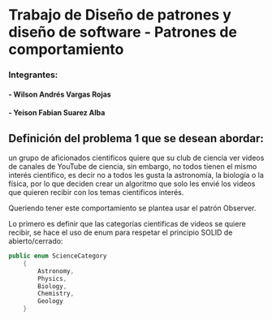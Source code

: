 # Trabajo de Diseño de patrones y diseño de software - Patrones de comportamiento

### Integrantes: 
 #### - Wilson Andrés Vargas Rojas
 #### - Yeison Fabian Suarez Alba 

## Definición del problema 1 que se desean abordar:

un grupo de aficionados cientificos quiere que su club de ciencia ver videos de canales de YouTube de ciencia, sin embargo, no todos tienen el mismo interés cientifico, es decir no a todos les gusta la astronomía, la biología o la física, por lo que deciden crear un algoritmo que solo les envié los videos que quieren recibir con los temas cientificos interés.

Queriendo tener este comportamiento se plantea usar el patrón Observer.

Lo primero es definir que las categorías cientificas de videos se quiere recibir, se hace el uso de enum para respetar el principio SOLID de abierto/cerrado:


```C#
public enum ScienceCategory
    {
        Astronomy,
        Physics,
        Biology,
        Chemistry,
        Geology
    }

```



<div>
    <div id='dotnet-interactive-this-cell-209.Microsoft.DotNet.Interactive.Http.HttpPort' style='display: none'>
        The below script needs to be able to find the current output cell; this is an easy method to get it.
    </div>
    <script type='text/javascript'>
async function probeAddresses(probingAddresses) {
    function timeout(ms, promise) {
        return new Promise(function (resolve, reject) {
            setTimeout(function () {
                reject(new Error('timeout'))
            }, ms)
            promise.then(resolve, reject)
        })
    }

    if (Array.isArray(probingAddresses)) {
        for (let i = 0; i < probingAddresses.length; i++) {

            let rootUrl = probingAddresses[i];

            if (!rootUrl.endsWith('/')) {
                rootUrl = `${rootUrl}/`;
            }

            try {
                let response = await timeout(1000, fetch(`${rootUrl}discovery`, {
                    method: 'POST',
                    cache: 'no-cache',
                    mode: 'cors',
                    timeout: 1000,
                    headers: {
                        'Content-Type': 'text/plain'
                    },
                    body: probingAddresses[i]
                }));

                if (response.status == 200) {
                    return rootUrl;
                }
            }
            catch (e) { }
        }
    }
}

function loadDotnetInteractiveApi() {
    probeAddresses(["http://192.168.1.1:2048/", "http://127.0.0.1:2048/"])
        .then((root) => {
        // use probing to find host url and api resources
        // load interactive helpers and language services
        let dotnetInteractiveRequire = require.config({
        context: '209.Microsoft.DotNet.Interactive.Http.HttpPort',
                paths:
            {
                'dotnet-interactive': `${root}resources`
                }
        }) || require;

            window.dotnetInteractiveRequire = dotnetInteractiveRequire;

            window.configureRequireFromExtension = function(extensionName, extensionCacheBuster) {
                let paths = {};
                paths[extensionName] = `${root}extensions/${extensionName}/resources/`;
                
                let internalRequire = require.config({
                    context: extensionCacheBuster,
                    paths: paths,
                    urlArgs: `cacheBuster=${extensionCacheBuster}`
                    }) || require;

                return internalRequire
            };
        
            dotnetInteractiveRequire([
                    'dotnet-interactive/dotnet-interactive'
                ],
                function (dotnet) {
                    dotnet.init(window);
                },
                function (error) {
                    console.log(error);
                }
            );
        })
        .catch(error => {console.log(error);});
    }

// ensure `require` is available globally
if ((typeof(require) !==  typeof(Function)) || (typeof(require.config) !== typeof(Function))) {
    let require_script = document.createElement('script');
    require_script.setAttribute('src', 'https://cdnjs.cloudflare.com/ajax/libs/require.js/2.3.6/require.min.js');
    require_script.setAttribute('type', 'text/javascript');
    
    
    require_script.onload = function() {
        loadDotnetInteractiveApi();
    };

    document.getElementsByTagName('head')[0].appendChild(require_script);
}
else {
    loadDotnetInteractiveApi();
}

    </script>
</div>


Después de esto se define el video obtenido:


```C#
public class Video
    {
        public string ChannelName { get; }
        public string Title { get; }
        public ScienceCategory Category { get; }

        public Video(string channelName, string title, ScienceCategory category)
        {
            ChannelName = channelName;
            Title = title;
            Category = category;
        }
    }
```

### La interfaz subscriptora
Con el fin de que se puedan crear diferentes maneras de subcripción, no solamente de videos, si no de revistas, congresos y demás, se crea la interfaz subcriptora, aunque unicamente lo estemos usando para los videos, entendemos las necesidades de expanción del club. En la mayoría de casos solo se usa el método actualizar y este caso no es la excepción.


```C#
    public interface IObserver
    {
        void Update(Video video);
    }
```

Sin embargo como queremos agrupar es por afición cientifica de interés, se crean los grupos cientificos con aquellos videos según su contenido, mediante una interfaz y así cumpliendo con el principio SOLID de Segregación de interfaces.


```C#
public interface ISubject
    {
        void Register(IObserver observer);
        void Unregister(IObserver observer);
        void Notify(Video video);
    }

```

### El notificador o publisher
Ahora bien el notificador usará la interfaz para gestionar las subscripciones de los integrantes a los grupos cientificos de interés:


```C#
public class ScienceGroup : ISubject
    {
        private readonly List<IObserver> _members = new List<IObserver>();
        public ScienceCategory Category { get; }

        public ScienceGroup(ScienceCategory category)
        {
            Category = category;
            Console.WriteLine($"[Sistema] Grupo de interés creado para: {Category}");
        }

        public void Register(IObserver observer)
        {
            _members.Add(observer);
            Console.WriteLine($"[Acción] Miembro suscrito al grupo {Category}");
        }

        public void Unregister(IObserver observer)
        {
            _members.Remove(observer);
            Console.WriteLine($"[Acción] Miembro dado de baja del grupo {Category}");
        }

        public void Notify(Video video)
        {
            Console.WriteLine($"[Grupo {Category}] Notificando miembros sobre: '{video.Title}' de {video.ChannelName}");
            foreach (var member in _members)
            {
                member.Update(video);
            }
        }
    }
```

### Los subscriptores concretos
Para el patrón Observer los suscriptores Concretos realizan algunas acciones en respuesta a las notificaciones emitidas por el notificador. Todas estas clases deben implementar la misma interfaz de forma que el notificador no esté acoplado a clases concretas, en este caso los miembros del grupo de ciencia.


```C#
public class ScienceFan : IObserver
{
    public string Name { get; }
    public List<ScienceCategory> Interests { get; }

    public ScienceFan(string name, IEnumerable<ScienceCategory> interests)
    {
        Name = name;
        Interests = new List<ScienceCategory>(interests);
        Console.WriteLine($"[Usuario] {Name} creado con intereses: {string.Join(", ", Interests)}");
    }

    // Método para agregar un nuevo interés y suscribirse al grupo correspondiente
    public void AddInterest(ScienceCategory newInterest, IEnumerable<ScienceGroup> availableGroups)
    {
        if (!Interests.Contains(newInterest))
        {
            Interests.Add(newInterest);
            Console.WriteLine($"[Usuario] {Name} ha añadido un nuevo interés: {newInterest}");

            // Registrar al miembro en el grupo correspondiente
            var group = availableGroups.FirstOrDefault(g => g.Category == newInterest);
            group?.Register(this); // Suscribir al grupo
        }
    }

    // Método para eliminar un interés y desuscribirse del grupo correspondiente
    public void RemoveInterest(ScienceCategory category, IEnumerable<ScienceGroup> availableGroups)
    {
        if (Interests.Remove(category))
        {
            var group = availableGroups.FirstOrDefault(g => g.Category == category);
            group?.Unregister(this); // Desuscribir del grupo
            Console.WriteLine($"[Usuario] {Name} ha eliminado el interés: {category}");
        }
    }

    // Método para recibir notificaciones de los videos
    public void Update(Video video)
    {
        Console.WriteLine($"  -> [Notificación] {Name} recibe: '{video.Title}' de {video.ChannelName} [{video.Category}]");
    }

    // Método que devuelve los intereses del usuario (los grupos a los que está suscrito)
    public void PrintInterests()
    {
        Console.WriteLine($"Miembro: {Name}");
        Console.WriteLine("  Grupos de interés:");
        foreach (var interest in Interests)
        {
            Console.WriteLine($"    - {interest}");
        }
    }
}

```

Ahora definamos un objeto que se encargue de hacer la administración de que videos pertenecen a que grupo, que va a actuar como clasificador de los videos.


```C#
public class VideoPublisher
    {
        private readonly Dictionary<ScienceCategory, ScienceGroup> _groups;

        public VideoPublisher(IEnumerable<ScienceGroup> groups)
        {
            _groups = new Dictionary<ScienceCategory, ScienceGroup>();
            foreach (var group in groups)
            {
                _groups[group.Category] = group;
            }
        }

        public ScienceGroup GetGroupFor(Video video)
        {
            if (_groups.TryGetValue(video.Category, out var group))
            {
                return group;
            }
            return null;
        }
    }
```

Finalmente probemos como funciona el clasificador de videos:


```C#
// Inicializar grupos de interés
var groups = new List<ScienceGroup>
{
    new ScienceGroup(ScienceCategory.Astronomy),
    new ScienceGroup(ScienceCategory.Physics),
    new ScienceGroup(ScienceCategory.Biology)
};

// Inicializar miembros del club con intereses (cada uno se suscribe automáticamente al agregar intereses)
var members = new List<ScienceFan>
{
    new ScienceFan("Wilson Vargas", new List<ScienceCategory>()),
    new ScienceFan("María López", new List<ScienceCategory>())
};

// Asignar intereses usando el método que también suscribe
members[0].AddInterest(ScienceCategory.Astronomy, groups);
members[0].AddInterest(ScienceCategory.Physics, groups);

members[1].AddInterest(ScienceCategory.Biology, groups);

// Clasificador de videos para el grupo
var publisher = new VideoPublisher(groups);

// Videos obtenidos
var videos = new List<Video>
{
    new Video("Cosmos Científico", "Explosiones de supernovas", ScienceCategory.Astronomy),
    new Video("Física para Todos", "La paradoja de los gemelos", ScienceCategory.Physics),
    new Video("BioCurioso", "Mutaciones genéticas raras", ScienceCategory.Biology)
};

// Notificar a los grupos los videos
foreach (var video in videos)
{
    Console.WriteLine($"[Programa] Procesando video: '{video.Title}' (Categoría: {video.Category})");

    // Determinar el grupo al que pertenece el video
    var group = publisher.GetGroupFor(video);
    if (group != null)
    {
        Console.WriteLine($"[Programa] Notificando al grupo {group.Category}");
        group.Notify(video);
    }
    else
    {
        Console.WriteLine($"[Programa] No hay grupo para la categoría {video.Category}. Video ignorado.");
    }
}

```

    [Sistema] Grupo de interés creado para: Astronomy
    [Sistema] Grupo de interés creado para: Physics
    [Sistema] Grupo de interés creado para: Biology
    [Usuario] Wilson Vargas creado con intereses: 
    [Usuario] María López creado con intereses: 
    [Usuario] Wilson Vargas ha añadido un nuevo interés: Astronomy
    [Acción] Miembro suscrito al grupo Astronomy
    [Usuario] Wilson Vargas ha añadido un nuevo interés: Physics
    [Acción] Miembro suscrito al grupo Physics
    [Usuario] María López ha añadido un nuevo interés: Biology
    [Acción] Miembro suscrito al grupo Biology
    [Programa] Procesando video: 'Explosiones de supernovas' (Categoría: Astronomy)
    [Programa] Notificando al grupo Astronomy
    [Grupo Astronomy] Notificando miembros sobre: 'Explosiones de supernovas' de Cosmos Científico
      -> [Notificación] Wilson Vargas recibe: 'Explosiones de supernovas' de Cosmos Científico [Astronomy]
    [Programa] Procesando video: 'La paradoja de los gemelos' (Categoría: Physics)
    [Programa] Notificando al grupo Physics
    [Grupo Physics] Notificando miembros sobre: 'La paradoja de los gemelos' de Física para Todos
      -> [Notificación] Wilson Vargas recibe: 'La paradoja de los gemelos' de Física para Todos [Physics]
    [Programa] Procesando video: 'Mutaciones genéticas raras' (Categoría: Biology)
    [Programa] Notificando al grupo Biology
    [Grupo Biology] Notificando miembros sobre: 'Mutaciones genéticas raras' de BioCurioso
      -> [Notificación] María López recibe: 'Mutaciones genéticas raras' de BioCurioso [Biology]


Ahora supongamos que uno de los miebros ha encontrado un nuevo interés cientifico y a su vez ha ingresado un nuevo miembro al club, entonces para esto se tendría que atualizar las subscripciones, para la proxima entrega se tendría.

Actualmente se tiene que para los miembros son y se interesan por:


```C#
foreach (var member in members)
{
    Console.WriteLine($"Miembro: {member.Name}");
    Console.WriteLine("  Grupos de interés:");
    foreach (var interest in member.Interests)
    {
        Console.WriteLine($"    - {interest}");
    }
}
```

    Miembro: Wilson Vargas
      Grupos de interés:
        - Astronomy
        - Physics
    Miembro: María López
      Grupos de interés:
        - Biology


Además de que tenemos los siguientes grupos:

ahora se añade una nueva preferencia para María y un nuevo miembro al grupo que se va a subscribir a todo, a demás Wilson se va desuscribir de física ya que no le da tiempo de ver este tema:


```C#
// Añadiendo un nuevo interés a María
var maria = members.First(m => m.Name == "María López");
maria.AddInterest(ScienceCategory.Physics, groups);  // Se suscribe automáticamente al grupo de Física

// Creando un nuevo integrante (José Ramírez) y suscribiéndolo a todos los grupos
var jose = new ScienceFan("José Ramírez", Enum.GetValues(typeof(ScienceCategory)).Cast<ScienceCategory>());
members.Add(jose);

// Suscribir a José automáticamente a todos los grupos según sus intereses
foreach (var group in groups)
{
    if (jose.Interests.Contains(group.Category))  // Sólo se suscribe a los grupos de los intereses que tiene
    {
        group.Register(jose);
    }
}

// Quitar a Wilson del grupo de Física
var wilson = members.First(m => m.Name == "Wilson Vargas");
wilson.RemoveInterest(ScienceCategory.Physics, groups);  // Elimina el interés y se desuscribe del grupo de Física

```

    [Usuario] María López ha añadido un nuevo interés: Physics
    [Acción] Miembro suscrito al grupo Physics
    [Usuario] José Ramírez creado con intereses: Astronomy, Physics, Biology, Chemistry, Geology
    [Acción] Miembro suscrito al grupo Astronomy
    [Acción] Miembro suscrito al grupo Physics
    [Acción] Miembro suscrito al grupo Biology
    [Acción] Miembro dado de baja del grupo Physics
    [Usuario] Wilson Vargas ha eliminado el interés: Physics


Ahora actualizados los miembros y sus grupos de interés se tiene


```C#
foreach (var member in members)
{
    Console.WriteLine($"Miembro: {member.Name}");
    Console.WriteLine("  Grupos de interés:");
    foreach (var interest in member.Interests)
    {
        Console.WriteLine($"    - {interest}");
    }
}
```

    Miembro: Wilson Vargas
      Grupos de interés:
        - Astronomy
    Miembro: María López
      Grupos de interés:
        - Biology
        - Physics
    Miembro: José Ramírez
      Grupos de interés:
        - Astronomy
        - Physics
        - Biology
        - Chemistry
        - Geology


## Definición del problema 2 que se desean abordar:

El soporte técnico de una empresa decidió implementar una solución para el restablecimiento de contraseñas de sus aplicativos empresariales, sin embargo si el usuario no es capaz de resolver el problema por esos medios, ellos deben actuar, usualmente ocurre muy esporadicamente ya que los métodos de restablecimiento son muy efectivos y seguros.

Para esta solución implementaron un patrón de Chain of Responsability, para entenderlo se va a plantear un caso de alguién usandolo.

Existe un empleado que a raíz de la inseguridad le robaron sus pertenencias, entre ellos su computador y celular de trabajo, el quiere restablecer sus accesos para evitar que la información de la empresa caiga en malas manos por lo que decide hacer el proceso de restablecimiento.

Nota: cada modo para restablecer la cuenta es un handler.

Lo primero es simular el sistema que pide realizar las validaciones:


```C#
public partial class PasswordResetRequest
    {
        public bool HasEmailToken { get; set; }
        public bool PassedMFA { get; set; }
        public bool VerifiedViaCorporateApp { get; set; }
        public bool NeedsHumanSupport => !HasEmailToken && !PassedMFA && !VerifiedViaCorporateApp;
    }
```



<div>
    <div id='dotnet-interactive-this-cell-231.Microsoft.DotNet.Interactive.Http.HttpPort' style='display: none'>
        The below script needs to be able to find the current output cell; this is an easy method to get it.
    </div>
    <script type='text/javascript'>
async function probeAddresses(probingAddresses) {
    function timeout(ms, promise) {
        return new Promise(function (resolve, reject) {
            setTimeout(function () {
                reject(new Error('timeout'))
            }, ms)
            promise.then(resolve, reject)
        })
    }

    if (Array.isArray(probingAddresses)) {
        for (let i = 0; i < probingAddresses.length; i++) {

            let rootUrl = probingAddresses[i];

            if (!rootUrl.endsWith('/')) {
                rootUrl = `${rootUrl}/`;
            }

            try {
                let response = await timeout(1000, fetch(`${rootUrl}discovery`, {
                    method: 'POST',
                    cache: 'no-cache',
                    mode: 'cors',
                    timeout: 1000,
                    headers: {
                        'Content-Type': 'text/plain'
                    },
                    body: probingAddresses[i]
                }));

                if (response.status == 200) {
                    return rootUrl;
                }
            }
            catch (e) { }
        }
    }
}

function loadDotnetInteractiveApi() {
    probeAddresses(["http://192.168.1.1:2048/", "http://127.0.0.1:2048/"])
        .then((root) => {
        // use probing to find host url and api resources
        // load interactive helpers and language services
        let dotnetInteractiveRequire = require.config({
        context: '231.Microsoft.DotNet.Interactive.Http.HttpPort',
                paths:
            {
                'dotnet-interactive': `${root}resources`
                }
        }) || require;

            window.dotnetInteractiveRequire = dotnetInteractiveRequire;

            window.configureRequireFromExtension = function(extensionName, extensionCacheBuster) {
                let paths = {};
                paths[extensionName] = `${root}extensions/${extensionName}/resources/`;
                
                let internalRequire = require.config({
                    context: extensionCacheBuster,
                    paths: paths,
                    urlArgs: `cacheBuster=${extensionCacheBuster}`
                    }) || require;

                return internalRequire
            };
        
            dotnetInteractiveRequire([
                    'dotnet-interactive/dotnet-interactive'
                ],
                function (dotnet) {
                    dotnet.init(window);
                },
                function (error) {
                    console.log(error);
                }
            );
        })
        .catch(error => {console.log(error);});
    }

// ensure `require` is available globally
if ((typeof(require) !==  typeof(Function)) || (typeof(require.config) !== typeof(Function))) {
    let require_script = document.createElement('script');
    require_script.setAttribute('src', 'https://cdnjs.cloudflare.com/ajax/libs/require.js/2.3.6/require.min.js');
    require_script.setAttribute('type', 'text/javascript');
    
    
    require_script.onload = function() {
        loadDotnetInteractiveApi();
    };

    document.getElementsByTagName('head')[0].appendChild(require_script);
}
else {
    loadDotnetInteractiveApi();
}

    </script>
</div>


### La interfaz handler
Esta es la interfaz común a todos los handler concretos. Normalmente contiene un único método para manejar solicitudes, pero en ocasiones también puede contar con otro método para establecer el siguiente handler de la cadena, como en este caso:


```C#
public interface IPasswordResetHandler
{
    void SetNext(IPasswordResetHandler next);
    void Handle(PasswordResetRequest request);
}

```

### Hadler Base
El handler base no es más que una clase concreta que ayuda a implementar los métodos en común y evitar la duplicidad de código, especialemnte para enviar la solicitud al siguiente handler.


```C#
public abstract class PasswordResetHandler : IPasswordResetHandler
{
    protected IPasswordResetHandler Next;

    public void SetNext(IPasswordResetHandler next)
    {
        Next = next;
    }

    public abstract void Handle(PasswordResetRequest request);
}

```

### Handlers concretos
Ahora se definen los modos de restablcimiento:


```C#
// Email token
    public class EmailTokenHandler : PasswordResetHandler
    {
        public override void Handle(PasswordResetRequest request)
        {
            if (request.HasEmailToken)
            {
                Console.WriteLine("[EmailTokenHandler] Contraseña restablecida mediante enlace de correo.");
            }
            else
            {
                Console.WriteLine("[EmailTokenHandler] Sin token de email, pasando al siguiente.");
                Next?.Handle(request);
            }
        }
    }

    // MFA
    public class MFAHandler : PasswordResetHandler
    {
        public override void Handle(PasswordResetRequest request)
        {
            if (request.PassedMFA)
            {
                Console.WriteLine("[MFAHandler] Contraseña restablecida mediante MFA.");
            }
            else
            {
                Console.WriteLine("[MFAHandler] MFA no disponible o fallido, pasando al siguiente.");
                Next?.Handle(request);
            }
        }
    }

    // App corporativa
    public class CorporateAppHandler : PasswordResetHandler
    {
        public override void Handle(PasswordResetRequest request)
        {
            if (request.VerifiedViaCorporateApp)
            {
                Console.WriteLine("[CorporateAppHandler] Contraseña restablecida mediante app corporativa.");
            }
            else
            {
                Console.WriteLine("[CorporateAppHandler] App corporativa no verificada, pasando al siguiente.");
                Next?.Handle(request);
            }
        }
    }

    // Soporte técnico
    public class SupportDeskHandler : PasswordResetHandler
    {
        public override void Handle(PasswordResetRequest request)
        {
            if (request.NeedsHumanSupport)
            {
                Console.WriteLine("[SupportDeskHandler] Derivando al soporte técnico.");
            }
            else
            {
                Console.WriteLine("[SupportDeskHandler] No es necesario escalar.");
            }
        }
    }
```

Teniendo todo listo, se procede a realizar la petición por parte de la persona:


```C#
//Crear los handlers
var emailHandler = new EmailTokenHandler();
var mfaHandler = new MFAHandler();
var corporateAppHandler = new CorporateAppHandler();
var supportHandler = new SupportDeskHandler();

// Construcción del orden de la cadena
emailHandler.SetNext(mfaHandler);
mfaHandler.SetNext(corporateAppHandler);
corporateAppHandler.SetNext(supportHandler);

//Usuario realizando la validación
/*
- No pasa el Email token porque no tiene el MFA de acceso al correo de la empresa porque no tiene su dispositivo celular
- No pasa el MFA por la misma razón
 No pasa la app corporativa por la misma razón
*/

var request = new PasswordResetRequest
{
    HasEmailToken = false,
    PassedMFA = false,
    VerifiedViaCorporateApp = false
};

Console.WriteLine("== Iniciando recuperación de contraseña ==");
emailHandler.Handle(request);
```

    == Iniciando recuperación de contraseña ==
    [EmailTokenHandler] Sin token de email, pasando al siguiente.
    [MFAHandler] MFA no disponible o fallido, pasando al siguiente.
    [CorporateAppHandler] App corporativa no verificada, pasando al siguiente.
    [SupportDeskHandler] Derivando al soporte técnico.


Al final de todo, los modos de recuperación no fueron suficientes y soporte técnico tuvo que ayudar con la restauración de las credenciales, sin embargo este caso les hizo ver que les faltó un modo de verificación y fueron las preguntas de seguridad, ya que así fue que pudieron resolver el conflicto, por lo que añadieron este a la cadena y a su validador:


```C#

public partial class PasswordResetRequest
    {
        public bool HasEmailToken { get; set; }
        public bool PassedMFA { get; set; }
        public bool VerifiedViaCorporateApp { get; set; }
        public bool AnsweredSecurityQuestions { get; set; }
        public bool NeedsHumanSupport => !HasEmailToken && !PassedMFA && !VerifiedViaCorporateApp && !AnsweredSecurityQuestions;
    }

```



<div>
    <div id='dotnet-interactive-this-cell-332.Microsoft.DotNet.Interactive.Http.HttpPort' style='display: none'>
        The below script needs to be able to find the current output cell; this is an easy method to get it.
    </div>
    <script type='text/javascript'>
async function probeAddresses(probingAddresses) {
    function timeout(ms, promise) {
        return new Promise(function (resolve, reject) {
            setTimeout(function () {
                reject(new Error('timeout'))
            }, ms)
            promise.then(resolve, reject)
        })
    }

    if (Array.isArray(probingAddresses)) {
        for (let i = 0; i < probingAddresses.length; i++) {

            let rootUrl = probingAddresses[i];

            if (!rootUrl.endsWith('/')) {
                rootUrl = `${rootUrl}/`;
            }

            try {
                let response = await timeout(1000, fetch(`${rootUrl}discovery`, {
                    method: 'POST',
                    cache: 'no-cache',
                    mode: 'cors',
                    timeout: 1000,
                    headers: {
                        'Content-Type': 'text/plain'
                    },
                    body: probingAddresses[i]
                }));

                if (response.status == 200) {
                    return rootUrl;
                }
            }
            catch (e) { }
        }
    }
}

function loadDotnetInteractiveApi() {
    probeAddresses(["http://192.168.1.1:2048/", "http://127.0.0.1:2048/"])
        .then((root) => {
        // use probing to find host url and api resources
        // load interactive helpers and language services
        let dotnetInteractiveRequire = require.config({
        context: '332.Microsoft.DotNet.Interactive.Http.HttpPort',
                paths:
            {
                'dotnet-interactive': `${root}resources`
                }
        }) || require;

            window.dotnetInteractiveRequire = dotnetInteractiveRequire;

            window.configureRequireFromExtension = function(extensionName, extensionCacheBuster) {
                let paths = {};
                paths[extensionName] = `${root}extensions/${extensionName}/resources/`;
                
                let internalRequire = require.config({
                    context: extensionCacheBuster,
                    paths: paths,
                    urlArgs: `cacheBuster=${extensionCacheBuster}`
                    }) || require;

                return internalRequire
            };
        
            dotnetInteractiveRequire([
                    'dotnet-interactive/dotnet-interactive'
                ],
                function (dotnet) {
                    dotnet.init(window);
                },
                function (error) {
                    console.log(error);
                }
            );
        })
        .catch(error => {console.log(error);});
    }

// ensure `require` is available globally
if ((typeof(require) !==  typeof(Function)) || (typeof(require.config) !== typeof(Function))) {
    let require_script = document.createElement('script');
    require_script.setAttribute('src', 'https://cdnjs.cloudflare.com/ajax/libs/require.js/2.3.6/require.min.js');
    require_script.setAttribute('type', 'text/javascript');
    
    
    require_script.onload = function() {
        loadDotnetInteractiveApi();
    };

    document.getElementsByTagName('head')[0].appendChild(require_script);
}
else {
    loadDotnetInteractiveApi();
}

    </script>
</div>



```C#

// Crear un nuevo handler
public class SecurityQuestionsHandler : PasswordResetHandler
    {
        public override void Handle(PasswordResetRequest request)
        {
            if (request.AnsweredSecurityQuestions)
            {
                Console.WriteLine("[SecurityQuestionsHandler] Contraseña restablecida con preguntas de seguridad.");
            }
            else
            {
                Console.WriteLine("[SecurityQuestionsHandler] Preguntas de seguridad fallidas o no configuradas, pasando al siguiente.");
                Next?.Handle(request);
            }
        }
    }

//Definir el handler
var securityHandler = new SecurityQuestionsHandler();

//Actualizar la cadena de responsabilidad
emailHandler.SetNext(mfaHandler);
mfaHandler.SetNext(corporateAppHandler);
corporateAppHandler.SetNext(securityHandler);
securityHandler.SetNext(supportHandler);

//Simular el sistema
var request = new PasswordResetRequest
    {
        HasEmailToken = false,
        PassedMFA = false,
        VerifiedViaCorporateApp = false,
        AnsweredSecurityQuestions = true
    };

Console.WriteLine("== Iniciando recuperación de contraseña ==");
emailHandler.Handle(request);

```

    == Iniciando recuperación de contraseña ==
    [EmailTokenHandler] Sin token de email, pasando al siguiente.
    [MFAHandler] MFA no disponible o fallido, pasando al siguiente.
    [CorporateAppHandler] App corporativa no verificada, pasando al siguiente.
    [SecurityQuestionsHandler] Contraseña restablecida con preguntas de seguridad.


## Definición del problema 2 que se desean abordar:
Unos investigadores están realizando diversas investigaciones y cada uno debe aplicar el método cientifico a ellas. El método cientifico es un proceso estructurado universal para obtener conocimiento confiable, por lo que tiene pasos bien definidos, aunque su implementación puede variar según el campo de estudio.

El patrón Template Method es adecuado para este escenario, ya que podemos explicar un flujo regular con algunos pasos personalizados.

### El Template o clase abstracta
Se define la estructura, con la lógica concreta y los métodos abstractos


```C#
public abstract class ScientificMethod
{
    public void Execute()
    {
        Observe();
        FormulateHypothesis();
        Experimentation();
        AnalyzeData();
        DrawConclusion();
        PublishResults();
    }

    protected virtual void Observe()
    {
        Console.WriteLine("[Observación] Se observa un fenómeno interesante.");
    }

    protected abstract void FormulateHypothesis();
    protected abstract void Experimentation();
    protected abstract void AnalyzeData();

    protected virtual void DrawConclusion()
    {
        Console.WriteLine("[Conclusión] Se extrae una conclusión basada en los datos.");
    }

    protected virtual void PublishResults()
    {
        Console.WriteLine("[Publicación] Resultados publicados en una revista científica.");
    }
}

```

El método execute define el flujo común para todos los científicos mientras que las subclases FormulateHypothesis, Experimentation, etc, definen los pasos especificos según el campo de estudio.

### Las clases concretas
Representan a los cientificos y sus investigaciones, cada uno dependiendo de su campo de estudio.


```C#
// Científico que estudia vacunas
public class VaccineResearcher : ScientificMethod
{
    protected override void FormulateHypothesis()
    {
        Console.WriteLine("[Hipótesis] Esta sustancia puede generar inmunidad.");
    }

    protected override void Experimentation()
    {
        Console.WriteLine("[Experimentación] Se realizan pruebas clínicas en voluntarios.");
    }

    protected override void AnalyzeData()
    {
        Console.WriteLine("[Análisis] Se comparan respuestas inmunes entre grupos.");
    }
}

// Científico que estudia gravedad en Marte
public class MarsGravityScientist : ScientificMethod
{
    protected override void FormulateHypothesis()
    {
        Console.WriteLine("[Hipótesis] La gravedad en Marte es menor que en la Tierra.");
    }

    protected override void Experimentation()
    {
        Console.WriteLine("[Experimentación] Se lanzan objetos desde distintas alturas.");
    }

    protected override void AnalyzeData()
    {
        Console.WriteLine("[Análisis] Se calculan tiempos de caída y aceleraciones.");
    }
}
```

Ahora veamos las invesigaciones


```C#
Console.WriteLine("=== Investigador de vacunas ===");
ScientificMethod researcher1 = new VaccineResearcher();
researcher1.Execute();

Console.WriteLine("\n=== Científico en Marte ===");
ScientificMethod researcher2 = new MarsGravityScientist();
researcher2.Execute();
```

    === Investigador de vacunas ===
    [Observación] Se observa un fenómeno interesante.
    [Hipótesis] Esta sustancia puede generar inmunidad.
    [Experimentación] Se realizan pruebas clínicas en voluntarios.
    [Análisis] Se comparan respuestas inmunes entre grupos.
    [Conclusión] Se extrae una conclusión basada en los datos.
    [Publicación] Resultados publicados en una revista científica.
    
    === Científico en Marte ===
    [Observación] Se observa un fenómeno interesante.
    [Hipótesis] La gravedad en Marte es menor que en la Tierra.
    [Experimentación] Se lanzan objetos desde distintas alturas.
    [Análisis] Se calculan tiempos de caída y aceleraciones.
    [Conclusión] Se extrae una conclusión basada en los datos.
    [Publicación] Resultados publicados en una revista científica.


Ahora para añadir un nuevo cientifico e investigación sólo basta con crearlo uno y definir esos métodos especificos en su investigación:


```C#
public class ClimateChangeScientist : ScientificMethod
{

    protected override void FormulateHypothesis()
    {
        Console.WriteLine("[Hipótesis] Hipótesis: El aumento de CO₂ está elevando la temperatura oceánica.");
    }

    protected override void Experimentation()
    {
        Console.WriteLine("[Experimentación] Recopilando datos satelitales y mediciones submarinas durante 5 años.");
    }

    protected override void AnalyzeData()
    {
        Console.WriteLine("[Análisis] Analizando correlaciones entre niveles de CO₂ y temperaturas medidas.");
    }
}

Console.WriteLine("\n=== Científico cambio climatico ===");
ScientificMethod researcher3 = new ClimateChangeScientist();
researcher3.Execute();
```

    
    === Científico cambio climatico ===
    [Observación] Se observa un fenómeno interesante.
    [Hipótesis] Hipótesis: El aumento de CO₂ está elevando la temperatura oceánica.
    [Experimentación] Recopilando datos satelitales y mediciones submarinas durante 5 años.
    [Análisis] Analizando correlaciones entre niveles de CO₂ y temperaturas medidas.
    [Conclusión] Se extrae una conclusión basada en los datos.
    [Publicación] Resultados publicados en una revista científica.



```C#

```
